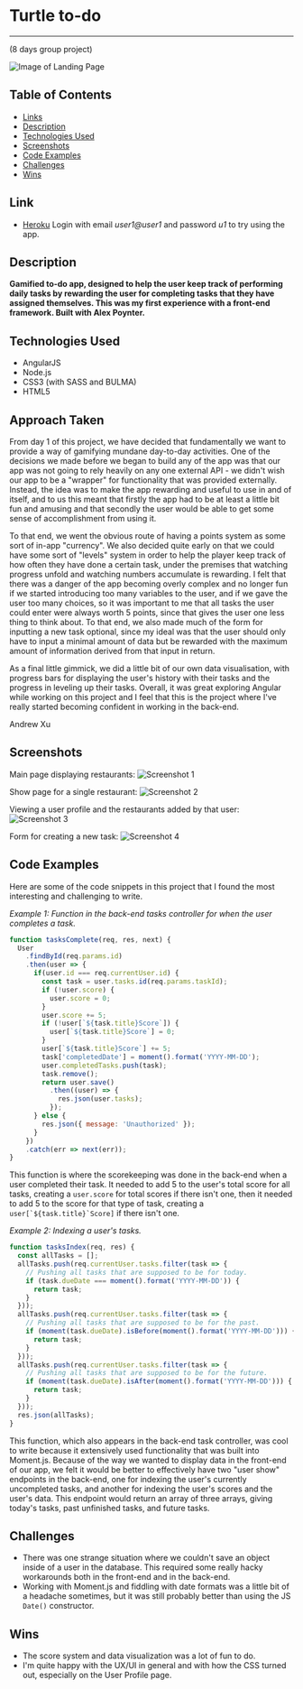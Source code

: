 <!-- PROJECT 3
Day 1 decisions.
What problem are we trying to solve? We have decided that fundamentally we want to provide a way of making the "every-day to day fun". -->

# Turtle to-do
---
(8 days group project)

![Image of Landing Page](./readme-images/landing-page.png)

## Table of Contents

* [Links](#links)
* [Description](#description)
* [Technologies Used](#technologies-used)
* [Screenshots](#screenshots)
* [Code Examples](#code-examples)
* [Challenges](#challenges)
* [Wins](#wins)

## Link

* [Heroku](https://turtle-to-do.herokuapp.com/)
Login with email *user1@user1* and password *u1* to try using the app.

## Description

**Gamified to-do app, designed to help the user keep track of performing daily tasks by rewarding the user for completing tasks that they have assigned themselves. This was my first experience with a front-end framework. Built with Alex Poynter.**

## Technologies Used

- AngularJS
- Node.js
- CSS3 (with SASS and BULMA)
- HTML5

## Approach Taken

From day 1 of this project, we have decided that fundamentally we want to provide a way of gamifying mundane day-to-day activities. One of the decisions we made before we began to build any of the app was that our app was not going to rely heavily on any one external API - we didn't wish our app to be a "wrapper" for functionality that was provided externally. Instead, the idea was to make the app rewarding and useful to use in and of itself, and to us this meant that firstly the app had to be at least a little bit fun and amusing and that secondly the user would be able to get some sense of accomplishment from using it.

To that end, we went the obvious route of having a points system as some sort of in-app "currency". We also decided quite early on that we could have some sort of "levels" system in order to help the player keep track of how often they have done a certain task, under the premises that watching progress unfold and watching numbers accumulate is rewarding. I felt that there was a danger of the app becoming overly complex and no longer fun if we started introducing too many variables to the user, and if we gave the user too many choices, so it was important to me that all tasks the user could enter were always worth 5 points, since that gives the user one less thing to think about. To that end, we also made much of the form for inputting a new task optional, since my ideal was that the user should only have to input a minimal amount of data but be rewarded with the maximum amount of information derived from that input in return.

As a final little gimmick, we did a little bit of our own data visualisation, with progress bars for displaying the user's history with their tasks and the progress in leveling up their tasks. Overall, it was great exploring Angular while working on this project and I feel that this is the project where I've really started becoming confident in working in the back-end.

Andrew Xu

## Screenshots

Main page displaying restaurants:
![Screenshot 1](./readme-images/screenshot1.png)

Show page for a single restaurant:
![Screenshot 2](./readme-images/screenshot2.png)

Viewing a user profile and the restaurants added by that user:
![Screenshot 3](./readme-images/screenshot3.png)

Form for creating a new task:
![Screenshot 4](./readme-images/screenshot4.png)

## Code Examples

Here are some of the code snippets in this project that I found the most interesting and challenging to write.

_Example 1: Function in the back-end tasks controller for when the user completes a task._

```javascript
function tasksComplete(req, res, next) {
  User
    .findById(req.params.id)
    .then(user => {
      if(user.id === req.currentUser.id) {
        const task = user.tasks.id(req.params.taskId);
        if (!user.score) {
          user.score = 0;
        }
        user.score += 5;
        if (!user[`${task.title}Score`]) {
          user[`${task.title}Score`] = 0;
        }
        user[`${task.title}Score`] += 5;
        task['completedDate'] = moment().format('YYYY-MM-DD');
        user.completedTasks.push(task);
        task.remove();
        return user.save()
          .then((user) => {
            res.json(user.tasks);
          });
      } else {
        res.json({ message: 'Unauthorized' });
      }
    })
    .catch(err => next(err));
}
```

This function is where the scorekeeping was done in the back-end when a user completed their task. It needed to add 5 to the user's total score for all tasks, creating a `user.score` for total scores if there isn't one, then it needed to add 5 to the score for that type of task, creating a ``user[`${task.title}`Score]`` if there isn't one.

_Example 2: Indexing a user's tasks._

```javascript
function tasksIndex(req, res) {
  const allTasks = [];
  allTasks.push(req.currentUser.tasks.filter(task => {
    // Pushing all tasks that are supposed to be for today.
    if (task.dueDate === moment().format('YYYY-MM-DD')) {
      return task;
    }
  }));
  allTasks.push(req.currentUser.tasks.filter(task => {
    // Pushing all tasks that are supposed to be for the past.
    if (moment(task.dueDate).isBefore(moment().format('YYYY-MM-DD'))) {
      return task;
    }
  }));
  allTasks.push(req.currentUser.tasks.filter(task => {
    // Pushing all tasks that are supposed to be for the future.
    if (moment(task.dueDate).isAfter(moment().format('YYYY-MM-DD'))) {
      return task;
    }
  }));
  res.json(allTasks);
}
```

This function, which also appears in the back-end task controller, was cool to write because it extensively used functionality that was built into Moment.js. Because of the way we wanted to display data in the front-end of our app, we felt it would be better to effectively have two "user show" endpoints in the back-end, one for indexing the user's currently uncompleted tasks, and another for indexing the user's scores and the user's data. This endpoint would return an array of three arrays, giving today's tasks, past unfinished tasks, and future tasks.

## Challenges

* There was one strange situation where we couldn't save an object inside of a user in the database. This required some really hacky workarounds both in the front-end and in the back-end.
* Working with Moment.js and fiddling with date formats was a little bit of a headache sometimes, but it was still probably better than using the JS `Date()` constructor.

## Wins

* The score system and data visualization was a lot of fun to do.
* I'm quite happy with the UX/UI in general and with how the CSS turned out, especially on the User Profile page.
